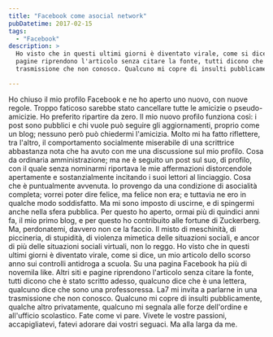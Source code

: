 ```yaml
---
title: "Facebook come asocial network"
pubDatetime: 2017-02-15
tags: 
  - "Facebook"
description: >
  Ho visto che in questi ultimi giorni è diventato virale, come si dice, un mio articolo dello scorso anno sui controlli antidroga a scuola. Su una pagina Facebook ha più di novemila like. Altri siti e 
  pagine riprendono l'articolo senza citare la fonte, tutti dicono che è stato scritto adesso, qualcuno dice che è una lettera, qualcuno dice che sono una professoressa. La7 mi invita a parlarne in una 
  trasmissione che non conosco. Qualcuno mi copre di insulti pubblicamente, qualche altro privatamente, qualcuno mi segnala alle forze dell'ordine e all'ufficio scolastico..

---
```


Ho chiuso il mio profilo Facebook e ne ho aperto uno nuovo, con nuove regole. Troppo faticoso sarebbe stato cancellare tutte le amicizie o pseudo-amicizie. Ho preferito ripartire da zero. Il mio nuovo profilo funziona così: i post sono pubblici e chi vuole può seguire gli aggiornamenti, proprio come un blog; nessuno però può chiedermi l'amicizia. Molto mi ha fatto riflettere, tra l'altro, il comportamento socialmente miserabile di una scrittrice abbastanza nota che ha avuto con me una discussione sul mio profilo. Cosa da ordinaria amministrazione; ma ne è seguito un post sul suo, di profilo, con il quale senza nominarmi riportava le mie affermazioni distorcendole apertamente e sostanzialmente incitando i suoi lettori al linciaggio. Cosa che è puntualmente avvenuta. Io provengo da una condizione di asocialità completa; vorrei poter dire felice, ma felice non era; e tuttavia ne ero in qualche modo soddisfatto. Ma mi sono imposto di uscirne, e di spingermi anche nella sfera pubblica. Per questo ho aperto, ormai più di quindici anni fa, il mio primo blog, e per questo ho contribuito alle fortune di Zuckerberg. Ma, perdonatemi, davvero non ce la faccio. Il misto di meschinità, di piccineria, di stupidità, di violenza mimetica delle situazioni sociali, e ancor di più delle situazioni sociali virtuali, non lo reggo. Ho visto che in questi ultimi giorni è diventato virale, come si dice, un mio articolo dello scorso anno sui controlli antidroga a scuola. Su una pagina Facebook ha più di novemila like. Altri siti e pagine riprendono l'articolo senza citare la fonte, tutti dicono che è stato scritto adesso, qualcuno dice che è una lettera, qualcuno dice che sono una professoressa. La7 mi invita a parlarne in una trasmissione che non conosco. Qualcuno mi copre di insulti pubblicamente, qualche altro privatamente, qualcuno mi segnala alle forze dell'ordine e all'ufficio scolastico. Fate come vi pare. Vivete le vostre passioni, accapigliatevi, fatevi adorare dai vostri seguaci. Ma alla larga da me.
